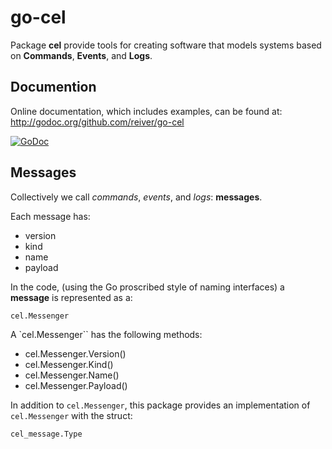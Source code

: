 # go-cel

Package **cel** provide tools for creating software that models systems based on **Commands**, **Events**, and **Logs**.


## Documention

Online documentation, which includes examples, can be found at: http://godoc.org/github.com/reiver/go-cel

[![GoDoc](https://godoc.org/github.com/reiver/go-cel?status.svg)](https://godoc.org/github.com/reiver/go-cel)


## Messages

Collectively we call _commands_, _events_, and _logs_: **messages**.

Each message has:

* version
* kind
* name
* payload

In the code, (using the Go proscribed style of naming interfaces) a **message** is represented as a:
```
cel.Messenger
```

A `cel.Messenger`` has the following methods:

* cel.Messenger.Version()
* cel.Messenger.Kind()
* cel.Messenger.Name()
* cel.Messenger.Payload()

In addition to `cel.Messenger`, this package provides an implementation of `cel.Messenger` with the struct:
```
cel_message.Type
```

